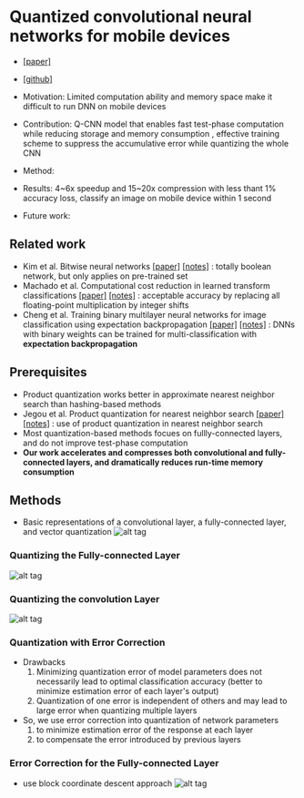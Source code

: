 # Quantized convolutional neural networks for mobile devices
* [[paper]](https://arxiv.org/pdf/1512.06473v3.pdf)
* [[github]](https://github.com/jiaxiang-wu/quantized-cnn)

* Motivation: Limited computation ability and memory space make it difficult to run DNN on mobile devices
* Contribution: Q-CNN model that enables fast test-phase computation while reducing storage and memory consumption
, effective training scheme to suppress the accumulative error while quantizing the whole CNN
* Method: 
* Results: 4~6x speedup and 15~20x compression with less thant 1% accuracy loss, classify an image on mobile device within 1 second
* Future work: 

## Related work
- Kim et al. Bitwise neural networks [[paper]](https://arxiv.org/pdf/1601.06071v1.pdf) [[notes]]() : totally boolean network, but only applies on pre-trained set
- Machado et al. Computational cost reduction in learned transform classifications [[paper]](https://arxiv.org/pdf/1504.06779v2.pdf) [[notes]]() : acceptable accuracy by replacing all floating-point multiplication by integer shifts
- Cheng et al. Training binary multilayer neural networks for image classification using expectation backpropagation [[paper]](https://arxiv.org/pdf/1503.03562v3.pdf) [[notes]]() : DNNs with binary weights can be trained for multi-classification with **expectation backpropagation**

## Prerequisites
- Product quantization works better in approximate nearest neighbor search than hashing-based methods
- Jegou et al. Product quantization for nearest neighbor search [[paper]](https://arxiv.org/pdf/1511.00363v3.pdf) [[notes]]()
: use of product quantization in nearest neighbor search
- Most quantization-based methods focues on fullly-connected layers, and do not improve test-phase computation
- **Our work accelerates and compresses both convolutional and fully-connected layers, and dramatically reduces run-time memory consumption**

## Methods
- Basic representations of a convolutional layer, a fully-connected layer, and vector quantization
![alt tag](https://github.com/mjc92/studies/blob/master/notes/images/vector_quantization_cnn.JPG)

### Quantizing the Fully-connected Layer
![alt tag](https://github.com/mjc92/studies/blob/master/notes/images/vector_quantization_cnn_fc.JPG)

### Quantizing the convolution Layer
![alt tag](https://github.com/mjc92/studies/blob/master/notes/images/vector_quantization_cnn_conv.JPG)

### Quantization with Error Correction
- Drawbacks
  1. Minimizing quantization error of model parameters does not necessarily lead to optimal classification accuracy
  (better to minimize estimation error of each layer's output)
  2. Quantization of one error is independent of others and may lead to large error when quantizing multiple layers
- So, we use error correction into quantization of network parameters 
  1. to minimize estimation error of the response at each layer
  2. to compensate the error introduced by previous layers

### Error Correction for the Fully-connected Layer
- use block coordinate descent approach
![alt tag](https://github.com/mjc92/studies/blob/master/notes/images/error_correction.JPG)
